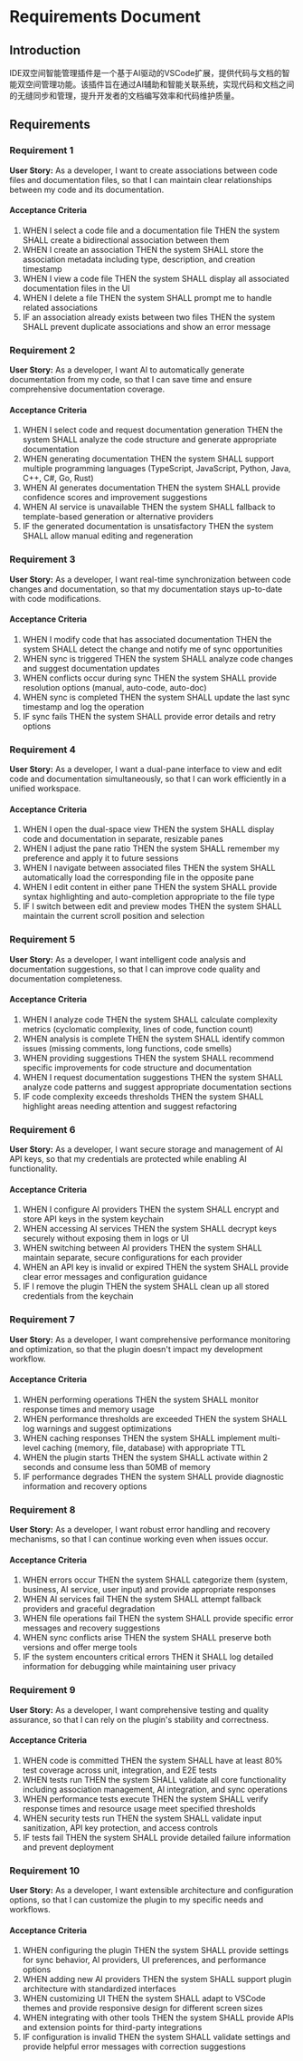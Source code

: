 # Requirements Document

## Introduction

IDE双空间智能管理插件是一个基于AI驱动的VSCode扩展，提供代码与文档的智能双空间管理功能。该插件旨在通过AI辅助和智能关联系统，实现代码和文档之间的无缝同步和管理，提升开发者的文档编写效率和代码维护质量。

## Requirements

### Requirement 1

**User Story:** As a developer, I want to create associations between code files and documentation files, so that I can maintain clear relationships between my code and its documentation.

#### Acceptance Criteria

1. WHEN I select a code file and a documentation file THEN the system SHALL create a bidirectional association between them
2. WHEN I create an association THEN the system SHALL store the association metadata including type, description, and creation timestamp
3. WHEN I view a code file THEN the system SHALL display all associated documentation files in the UI
4. WHEN I delete a file THEN the system SHALL prompt me to handle related associations
5. IF an association already exists between two files THEN the system SHALL prevent duplicate associations and show an error message

### Requirement 2

**User Story:** As a developer, I want AI to automatically generate documentation from my code, so that I can save time and ensure comprehensive documentation coverage.

#### Acceptance Criteria

1. WHEN I select code and request documentation generation THEN the system SHALL analyze the code structure and generate appropriate documentation
2. WHEN generating documentation THEN the system SHALL support multiple programming languages (TypeScript, JavaScript, Python, Java, C++, C#, Go, Rust)
3. WHEN AI generates documentation THEN the system SHALL provide confidence scores and improvement suggestions
4. WHEN AI service is unavailable THEN the system SHALL fallback to template-based generation or alternative providers
5. IF the generated documentation is unsatisfactory THEN the system SHALL allow manual editing and regeneration

### Requirement 3

**User Story:** As a developer, I want real-time synchronization between code changes and documentation, so that my documentation stays up-to-date with code modifications.

#### Acceptance Criteria

1. WHEN I modify code that has associated documentation THEN the system SHALL detect the change and notify me of sync opportunities
2. WHEN sync is triggered THEN the system SHALL analyze code changes and suggest documentation updates
3. WHEN conflicts occur during sync THEN the system SHALL provide resolution options (manual, auto-code, auto-doc)
4. WHEN sync is completed THEN the system SHALL update the last sync timestamp and log the operation
5. IF sync fails THEN the system SHALL provide error details and retry options

### Requirement 4

**User Story:** As a developer, I want a dual-pane interface to view and edit code and documentation simultaneously, so that I can work efficiently in a unified workspace.

#### Acceptance Criteria

1. WHEN I open the dual-space view THEN the system SHALL display code and documentation in separate, resizable panes
2. WHEN I adjust the pane ratio THEN the system SHALL remember my preference and apply it to future sessions
3. WHEN I navigate between associated files THEN the system SHALL automatically load the corresponding file in the opposite pane
4. WHEN I edit content in either pane THEN the system SHALL provide syntax highlighting and auto-completion appropriate to the file type
5. IF I switch between edit and preview modes THEN the system SHALL maintain the current scroll position and selection

### Requirement 5

**User Story:** As a developer, I want intelligent code analysis and documentation suggestions, so that I can improve code quality and documentation completeness.

#### Acceptance Criteria

1. WHEN I analyze code THEN the system SHALL calculate complexity metrics (cyclomatic complexity, lines of code, function count)
2. WHEN analysis is complete THEN the system SHALL identify common issues (missing comments, long functions, code smells)
3. WHEN providing suggestions THEN the system SHALL recommend specific improvements for code structure and documentation
4. WHEN I request documentation suggestions THEN the system SHALL analyze code patterns and suggest appropriate documentation sections
5. IF code complexity exceeds thresholds THEN the system SHALL highlight areas needing attention and suggest refactoring

### Requirement 6

**User Story:** As a developer, I want secure storage and management of AI API keys, so that my credentials are protected while enabling AI functionality.

#### Acceptance Criteria

1. WHEN I configure AI providers THEN the system SHALL encrypt and store API keys in the system keychain
2. WHEN accessing AI services THEN the system SHALL decrypt keys securely without exposing them in logs or UI
3. WHEN switching between AI providers THEN the system SHALL maintain separate, secure configurations for each provider
4. WHEN an API key is invalid or expired THEN the system SHALL provide clear error messages and configuration guidance
5. IF I remove the plugin THEN the system SHALL clean up all stored credentials from the keychain

### Requirement 7

**User Story:** As a developer, I want comprehensive performance monitoring and optimization, so that the plugin doesn't impact my development workflow.

#### Acceptance Criteria

1. WHEN performing operations THEN the system SHALL monitor response times and memory usage
2. WHEN performance thresholds are exceeded THEN the system SHALL log warnings and suggest optimizations
3. WHEN caching responses THEN the system SHALL implement multi-level caching (memory, file, database) with appropriate TTL
4. WHEN the plugin starts THEN the system SHALL activate within 2 seconds and consume less than 50MB of memory
5. IF performance degrades THEN the system SHALL provide diagnostic information and recovery options

### Requirement 8

**User Story:** As a developer, I want robust error handling and recovery mechanisms, so that I can continue working even when issues occur.

#### Acceptance Criteria

1. WHEN errors occur THEN the system SHALL categorize them (system, business, AI service, user input) and provide appropriate responses
2. WHEN AI services fail THEN the system SHALL attempt fallback providers and graceful degradation
3. WHEN file operations fail THEN the system SHALL provide specific error messages and recovery suggestions
4. WHEN sync conflicts arise THEN the system SHALL preserve both versions and offer merge tools
5. IF the system encounters critical errors THEN it SHALL log detailed information for debugging while maintaining user privacy

### Requirement 9

**User Story:** As a developer, I want comprehensive testing and quality assurance, so that I can rely on the plugin's stability and correctness.

#### Acceptance Criteria

1. WHEN code is committed THEN the system SHALL have at least 80% test coverage across unit, integration, and E2E tests
2. WHEN tests run THEN the system SHALL validate all core functionality including association management, AI integration, and sync operations
3. WHEN performance tests execute THEN the system SHALL verify response times and resource usage meet specified thresholds
4. WHEN security tests run THEN the system SHALL validate input sanitization, API key protection, and access controls
5. IF tests fail THEN the system SHALL provide detailed failure information and prevent deployment

### Requirement 10

**User Story:** As a developer, I want extensible architecture and configuration options, so that I can customize the plugin to my specific needs and workflows.

#### Acceptance Criteria

1. WHEN configuring the plugin THEN the system SHALL provide settings for sync behavior, AI providers, UI preferences, and performance options
2. WHEN adding new AI providers THEN the system SHALL support plugin architecture with standardized interfaces
3. WHEN customizing UI THEN the system SHALL adapt to VSCode themes and provide responsive design for different screen sizes
4. WHEN integrating with other tools THEN the system SHALL provide APIs and extension points for third-party integrations
5. IF configuration is invalid THEN the system SHALL validate settings and provide helpful error messages with correction suggestions